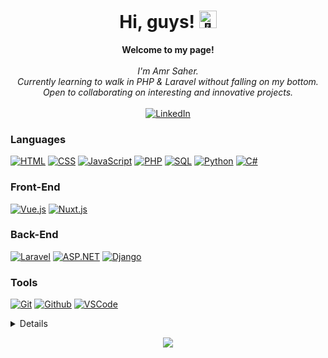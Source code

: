 <h1 align="center">Hi, guys! <img src="https://github.com/wervlad/wervlad/assets/24524555/766d336d-b87d-44ba-807c-c51de2bc6b4d" width="28px" alt="👋"></h1>

<p align="center">
    <b>Welcome to my page!</b><br><br>
    <i>
        I'm Amr Saher.<br>
        Currently learning to walk in PHP & Laravel without falling on my bottom.<br>
        Open to collaborating on interesting and innovative projects.<br>
    </i><br>
    <a href="https://www.linkedin.com/in/amr-saher-a9003b230/">
        <img src="https://img.shields.io/badge/LinkedIn-blue?style=flat-square&logo=linkedin" alt="LinkedIn">
    </a>
</p>

### Languages
[![HTML](https://img.shields.io/badge/html5-black?style=for-the-badge&logo=html5)](https://github.com/AmrSaher)
[![CSS](https://img.shields.io/badge/css3-black?style=for-the-badge&logo=css3)](https://github.com/AmrSaher)
[![JavaScript](https://img.shields.io/badge/javascript-black?style=for-the-badge&logo=javascript)](https://github.com/AmrSaher)
[![PHP](https://img.shields.io/badge/php-black?style=for-the-badge&logo=php)](https://github.com/AmrSaher)
[![SQL](https://img.shields.io/badge/sql-black?style=for-the-badge&logo=mysql)](https://github.com/AmrSaher)
[![Python](https://img.shields.io/badge/python-black?style=for-the-badge&logo=python)](https://github.com/AmrSaher)
[![C#](https://img.shields.io/badge/csharp-black?style=for-the-badge&logo=c#)](https://github.com/AmrSaher)

### Front-End
[![Vue.js](https://img.shields.io/badge/vue-black?style=for-the-badge&logo=vuedotjs)](https://github.com/AmrSaher)
[![Nuxt.js](https://img.shields.io/badge/nuxt-black?style=for-the-badge&logo=nuxtdotjs)](https://github.com/AmrSaher)

### Back-End
[![Laravel](https://img.shields.io/badge/laravel-black?style=for-the-badge&logo=laravel)](https://github.com/AmrSaher)
[![ASP.NET](https://img.shields.io/badge/asp-black?style=for-the-badge&logo=dotnet)](https://github.com/AmrSaher)
[![Django](https://img.shields.io/badge/django-black?style=for-the-badge&logo=django)](https://github.com/AmrSaher)

### Tools
[![Git](https://img.shields.io/badge/git-black?style=for-the-badge&logo=git)](https://github.com/AmrSaher)
[![Github](https://img.shields.io/badge/github-black?style=for-the-badge&logo=github)](https://github.com/AmrSaher)
[![VSCode](https://img.shields.io/badge/vscode-black?style=for-the-badge&logo=vscode)](https://github.com/AmrSaher)

<details>
<p align="center">
  <a href="https://github.com/AmrSaher">
    <img src="http://github-profile-summary-cards.vercel.app/api/cards/profile-details?username=AmrSaher&theme=transparent" />
  </a>
  <a href="https://github.com/AmrSaher">
    <img src="https://github-readme-streak-stats.herokuapp.com/?user=AmrSaher&hide_border=true&card_width=338&theme=transparent" />
  </a>
  <a href="https://github.com/AmrSaher">
    <img src="http://github-profile-summary-cards.vercel.app/api/cards/stats?username=AmrSaher&theme=transparent" />
  </a>
  <a href="https://github.com/AmrSaher">
    <img src="https://github-readme-stats.vercel.app/api/top-langs/?username=AmrSaher&langs_count=10&exclude_repo=&hide=jupyter%20notebook,vim%20script,cmake,makefile,batchfile,emacs%20lisp,css,html&layout=default&card_width=699&hide_border=true&theme=transparent" />
  </a>
</p>
</details>

<p align="center">
  <a href="https://github.com/AmrSaher">
    <img src="https://komarev.com/ghpvc/?username=AmrSaher&color=blue&style=flat)" />
  </a>
</p>
